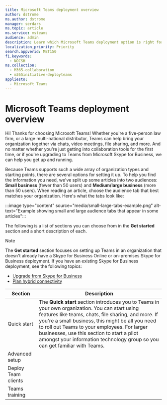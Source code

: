 ```yaml
---
title: Microsoft Teams deployment overview
author: dstrome
ms.author: dstrome
manager: serdars
ms.topic: article
ms.service: msteams
audience: admin
description: Learn which Microsoft Teams deployment option is right for you.
localization_priority: Priority
search.appverid: MET150
f1.keywords:
  - NOCSH
ms.collection: 
  - M365-collaboration
  - m365initiative-deployteams
appliesto: 
  - Microsoft Teams
---
```


# Microsoft Teams deployment overview

Hi! Thanks for choosing Microsoft Teams! Whether you're a five-person law firm, or a large multi-national distributor, Teams can help bring your organization together via chats, video meetings, file sharing, and more. And no matter whether you're just getting into collaboration tools for the first time, or if you're upgrading to Teams from Microsoft Skype for Business, we can help you get up and running.

Because Teams supports such a wide array of organization types and starting points, there are several options for setting it up. To help you find the information you need, we've split up some articles into two audiences: **Small business** (fewer than 50 users) and **Medium/large business** (more than 50 users). When reading an article, choose the audience tab that best matches your organization. Here's what the tabs look like:

:::image type="content" source="media/small-large-tabs-example.png" alt-text="Example showing small and large audience tabs that appear in some articles":::

The following is a list of sections you can choose from in the **Get started** section and a short description of each. 

> [!NOTE]
> The **Get started** section focuses on setting up Teams in an organization that doesn't already have a Skype for Business Online or on-premises Skype for Business deployment. If you have an existing Skype for Business deployment, see the following topics:
>
> - [Upgrade from Skype for Business](upgrade-start-here.md)
> - [Plan hybrid connectivity](../Skype/SfbHybrid/hybrid/plan-hybrid-connectivity.md)

|Section  |Description  |
|---------|---------|
|Quick start     | The **Quick start** section introduces you to Teams in your own organization. You can start using features like teams, chats, file sharing, and more. If you're a small business, this might be all you need to roll out Teams to your employees. For larger businesses, use this section to start a pilot amongst your information technology group so you can get familiar with Teams.        |
|Advanced setup     |         |
|Deploy Team clients     |         |
|Teams training     |         |


